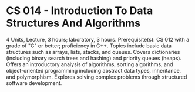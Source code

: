 # CS 014 - Introduction To Data Structures And Algorithms
4 Units, Lecture, 3 hours; laboratory, 3 hours. Prerequisite(s): CS 012 with a grade of "C" or better; proficiency in C++. Topics include basic data structures such as arrays, lists, stacks, and queues. Covers dictionaries (including binary search trees and hashing) and priority queues (heaps). Offers an introductory analysis of algorithms, sorting algorithms, and object-oriented programming including abstract data types, inheritance, and polymorphism. Explores solving complex problems through structured software development.
